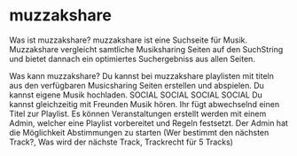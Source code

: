 muzzakshare
===========

Was ist muzzakshare?
muzzakshare ist eine Suchseite für Musik. Muzzakshare vergleicht samtliche Musiksharing Seiten auf den SuchString und bietet dannach ein optimiertes Suchergebniss aus allen Seiten.

Was kann muzzakshare?
Du kannst bei muzzakshare playlisten mit titeln aus den verfügbaren Musicsharing Seiten erstellen und abspielen.
Du kannst eigene Musik hochladen.
SOCIAL SOCIAL SOCIAL SOCIAL
Du kannst gleichzeitig mit Freunden Musik hören. Ihr fügt abwechselnd einen Titel zur Playlist. 
Es können Veranstaltungen erstellt werden mit einem Admin, welcher eine Playlist vorbereitet und Regeln festsetzt. Der Admin hat die Möglichkeit Abstimmungen zu starten (Wer bestimmt den nächsten Track?, Was wird der nächste Track, Trackrecht für 5 Tracks)
